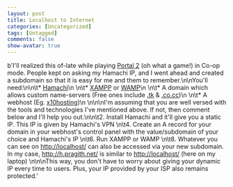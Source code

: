 ```yaml
---
layout: post
title: Localhost to Internet
categories: [Uncategorized]
tags: [Untagged]
comments: false
show-avatar: true
---
```


b'I\'ll realized this of-late while playing [Portal 2](http://thinkwithportals.com/) (oh what a game!) in Co-op mode. People kept on asking my Hamachi IP, and I went ahead and created a subdomain so that it is easy for me and them to remember.\n\nYou\'ll need:\n\n\t* [Hamachi](https://secure.logmein.com/products/hamachi2/download.aspx)\n
\n\t* [XAMPP](http://www.apachefriends.org/en/xampp.html) or [WAMP](http://www.wampserver.com/en/)\n
\n\t* A domain which allows custom name-servers (Free ones include [.tk](http://www.dot.tk) & [.co.cc](http://www.co.cc/))\n
\n\t* A webhost (Eg. [x10hosting](http://x10hosting.com/))\n
\n\n\nI\'m assuming that you are well versed with the tools and technologies I\'ve mentioned above. If not, then comment below and I\'ll help you out.\n\n\t2. Install Hamachi and it\'ll give you a static IP. This IP is given by Hamachi\'s VPN
\n\t4. Create an A record for your domain in your webhost\'s control panel with the value/subdomain of your choice and Hamachi\'s IP
\n\t6. Run XAMPP or WAMP
\n\t8. Whatever you can see on <http://localhost/> can also be accessed via your new subdomain. In my case, <http://h.pragith.net/> is similar to <http://localhost/> (here on my laptop)
\n\n\nThis way, you don\'t have to worry about giving your dynamic IP every time to users. Plus, your IP provided by your ISP also remains protected.'